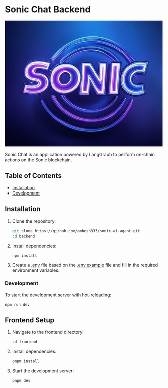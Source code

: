 # Sonic Chat Backend

![Sonic Chat Icon](https://github.com/ambesh333/sonic-ai-agent/blob/main/frontend/public/icon.jpg)


Sonic Chat is an application powered by LangGraph to perform on-chain actions on the Sonic blockchain.

## Table of Contents

- [Installation](#installation)
- [Development](#development)

## Installation

1. Clone the repository:
    ```sh
    git clone https://github.com/ambesh333/sonic-ai-agent.git
    cd backend
    ```

2. Install dependencies:
    ```sh
    npm install
    ```

3. Create a [.env]() file based on the [.env.example]() file and fill in the required environment variables.

### Development

To start the development server with hot-reloading:
```sh
npm run dev
```

## Frontend Setup

1. Navigate to the frontend directory:
    ```sh
    cd frontend
    ```

2. Install dependencies:
    ```sh
    pnpm install
    ```

3. Start the development server:
    ```sh
    pnpm dev
    ```